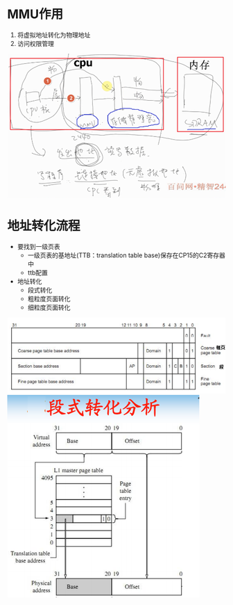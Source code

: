 # MMU作用
1. 将虚拟地址转化为物理地址
2. 访问权限管理

![](../photo/Pasted%20image%2020230428095643.png)
# 地址转化流程
- 要找到一级页表
	- 一级页表的基地址(TTB：translation table base)保存在CP15的C2寄存器中
	- ttb配置
- 地址转化
	- 段式转化
	- 粗粒度页面转化
	- 细粒度页面转化

![](../photo/Pasted%20image%2020230428100539.png)
![](../photo/Pasted%20image%2020230428100625.png)

